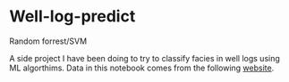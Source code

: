 # Well-log-predict
Random forrest/SVM

A side project I have been doing to try to classify facies in well logs using ML algorthims. 
Data in this notebook comes from the following [website](http://www.people.ku.edu/~gbohling/EECS833/).
